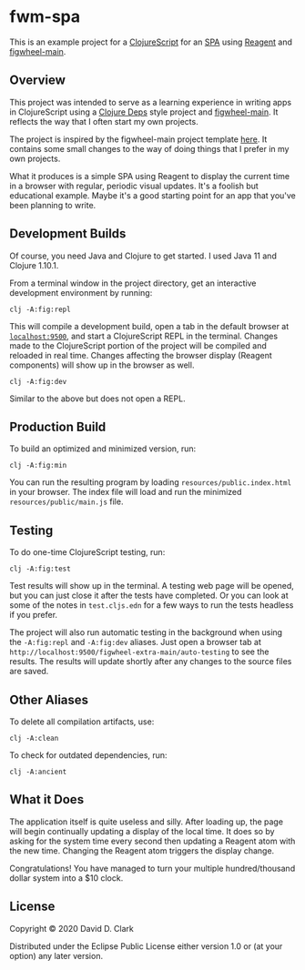 # fwm-spa

This is an example project for a [ClojureScript](https://www.clojurescript.org) for an [SPA](https://en.wikipedia.org/wiki/Single-page_application) using [Reagent](https://reagent-project.github.io) and [figwheel-main](https://figwheel.org).

## Overview

This project was intended to serve as a learning experience in writing apps in ClojureScript using a [Clojure Deps](https://clojure.org/guides/deps_and_cli) style project and [figwheel-main](https://figwheel.org). It reflects the way that I often start my own projects.

The project is inspired by the figwheel-main project template [here](https://github.com/bhauman/figwheel-main-template). It contains some small changes to the way of doing things that I prefer in my own projects.

What it produces is a simple SPA using Reagent to display the current time in a browser with regular, periodic visual updates. It's a foolish but educational example. Maybe it's a good starting point for an app that you've been planning to write.

## Development Builds

Of course, you need Java and Clojure to get started. I used Java 11 and Clojure 1.10.1.

From a terminal window in the project directory, get an interactive development environment by running:

    clj -A:fig:repl

This will compile a development build, open a tab in the default browser at [`localhost:9500`](http://localhost:9500), and start a ClojureScript REPL in the terminal. Changes made to the ClojureScript portion of the project will be compiled and reloaded in real time. Changes affecting the browser display (Reagent components) will show up in the browser as well.

    clj -A:fig:dev

Similar to the above but does not open a REPL.

## Production Build

To build an optimized and minimized version, run:

    clj -A:fig:min

You can run the resulting program by loading `resources/public.index.html` in your browser. The index file will load and run the minimized `resources/public/main.js` file.


## Testing

To do one-time ClojureScript testing, run:

    clj -A:fig:test

Test results will show up in the terminal. A testing web page will be opened, but you can just close it after the tests have completed. Or you can look at some of the notes in `test.cljs.edn` for a few ways to run the tests headless if you prefer.

The project will also run automatic testing in the background when using the `-A:fig:repl` and `-A:fig:dev` aliases. Just open a browser tab at `http://localhost:9500/figwheel-extra-main/auto-testing` to see the results. The results will update shortly after any changes to the source files are saved.

## Other Aliases

To delete all compilation artifacts, use:

    clj -A:clean

To check for outdated dependencies, run:

    clj -A:ancient

## What it Does

The application itself is quite useless and silly. After loading up, the page will begin continually updating a display of the local time. It does so by asking for the system time every second then updating a Reagent atom with the new time. Changing the Reagent atom triggers the display change.

Congratulations! You have managed to turn your multiple hundred/thousand dollar system into a $10 clock.

## License

Copyright © 2020 David D. Clark

Distributed under the Eclipse Public License either version 1.0 or (at your option) any later version.
